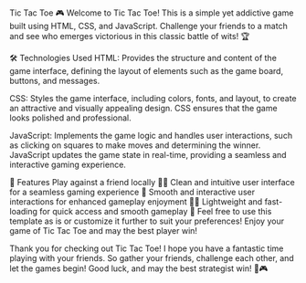 Tic Tac Toe
🎮 Welcome to Tic Tac Toe! This is a simple yet addictive game built using HTML, CSS, and JavaScript. Challenge your friends to a match and see who emerges victorious in this classic battle of wits! 🏆

🛠️ Technologies Used
HTML: Provides the structure and content of the game interface, defining the layout of elements such as the game board, buttons, and messages.

CSS: Styles the game interface, including colors, fonts, and layout, to create an attractive and visually appealing design. CSS ensures that the game looks polished and professional.

JavaScript: Implements the game logic and handles user interactions, such as clicking on squares to make moves and determining the winner. JavaScript updates the game state in real-time, providing a seamless and interactive gaming experience.

🎉 Features
Play against a friend locally 🤼‍♂️
Clean and intuitive user interface for a seamless gaming experience 🎨
Smooth and interactive user interactions for enhanced gameplay enjoyment 🔄💫
Lightweight and fast-loading for quick access and smooth gameplay 🚀
Feel free to use this template as is or customize it further to suit your preferences! Enjoy your game of Tic Tac Toe and may the best player win!

Thank you for checking out Tic Tac Toe! I hope you have a fantastic time playing with your friends. So gather your friends, challenge each other, and let the games begin! Good luck, and may the best strategist win! 🎉🎮
